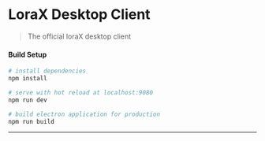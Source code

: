 # LoraX Desktop Client

> The official loraX desktop client

#### Build Setup

``` bash
# install dependencies
npm install

# serve with hot reload at localhost:9080
npm run dev

# build electron application for production
npm run build

```

---

